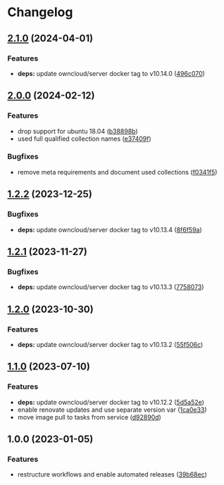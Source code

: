 # Changelog

## [2.1.0](https://github.com/rolehippie/owncloud/compare/v2.0.0...v2.1.0) (2024-04-01)


### Features

* **deps:** update owncloud/server docker tag to v10.14.0 ([496c070](https://github.com/rolehippie/owncloud/commit/496c0709245144ad08cf561cb03167a8553d54f1))

## [2.0.0](https://github.com/rolehippie/owncloud/compare/v1.2.2...v2.0.0) (2024-02-12)


### Features

* drop support for ubuntu 18.04 ([b38898b](https://github.com/rolehippie/owncloud/commit/b38898baa763936fcbee9eb04f603fb4ec498f65))
* used full qualified collection names ([e37409f](https://github.com/rolehippie/owncloud/commit/e37409f975b493893e9533839fe7f07d74ec3f55))


### Bugfixes

* remove meta requirements and document used collections ([f0341f5](https://github.com/rolehippie/owncloud/commit/f0341f58f59b57be50df93af6522a0d263dd04d2))

## [1.2.2](https://github.com/rolehippie/owncloud/compare/v1.2.1...v1.2.2) (2023-12-25)


### Bugfixes

* **deps:** update owncloud/server docker tag to v10.13.4 ([8f6f59a](https://github.com/rolehippie/owncloud/commit/8f6f59ac1360c6f5becd83c210bf7b0090c73367))

## [1.2.1](https://github.com/rolehippie/owncloud/compare/v1.2.0...v1.2.1) (2023-11-27)


### Bugfixes

* **deps:** update owncloud/server docker tag to v10.13.3 ([7758073](https://github.com/rolehippie/owncloud/commit/7758073ccb66a9606505a5bc5d36e90efe6d5752))

## [1.2.0](https://github.com/rolehippie/owncloud/compare/v1.1.0...v1.2.0) (2023-10-30)


### Features

* **deps:** update owncloud/server docker tag to v10.13.2 ([55f506c](https://github.com/rolehippie/owncloud/commit/55f506cc3d06034898e2b5c82f3dc3a136318675))

## [1.1.0](https://github.com/rolehippie/owncloud/compare/v1.0.0...v1.1.0) (2023-07-10)


### Features

* **deps:** update owncloud/server docker tag to v10.12.2 ([5d5a52e](https://github.com/rolehippie/owncloud/commit/5d5a52edeb96afd9c75ec6ba28495462fe4787c4))
* enable renovate updates and use separate version var ([1ca0e33](https://github.com/rolehippie/owncloud/commit/1ca0e332272af868ddc960f8038f84a8eb72f0ea))
* move image pull to tasks from service ([d92890d](https://github.com/rolehippie/owncloud/commit/d92890d473b13baa9726615d00ab75de7f7b64f6))

## 1.0.0 (2023-01-05)


### Features

* restructure workflows and enable automated releases ([39b68ec](https://github.com/rolehippie/owncloud/commit/39b68ec12d36f7761257e9da95c47a0043ec4e81))
